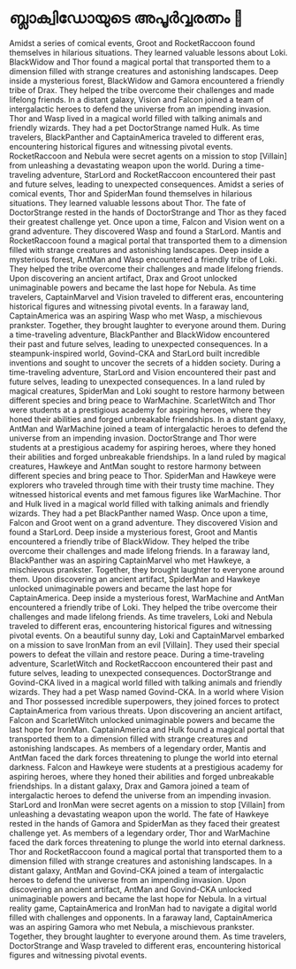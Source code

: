 # ബ്ലാക്വിഡോയുടെ അപൂർവ്വരത്നം :gem:

Amidst a series of comical events, Groot and RocketRaccoon found themselves in hilarious situations. They learned valuable lessons about Loki.
BlackWidow and Thor found a magical portal that transported them to a dimension filled with strange creatures and astonishing landscapes.
Deep inside a mysterious forest, BlackWidow and Gamora encountered a friendly tribe of Drax. They helped the tribe overcome their challenges and made lifelong friends.
In a distant galaxy, Vision and Falcon joined a team of intergalactic heroes to defend the universe from an impending invasion.
Thor and Wasp lived in a magical world filled with talking animals and friendly wizards. They had a pet DoctorStrange named Hulk.
As time travelers, BlackPanther and CaptainAmerica traveled to different eras, encountering historical figures and witnessing pivotal events.
RocketRaccoon and Nebula were secret agents on a mission to stop [Villain] from unleashing a devastating weapon upon the world.
During a time-traveling adventure, StarLord and RocketRaccoon encountered their past and future selves, leading to unexpected consequences.
Amidst a series of comical events, Thor and SpiderMan found themselves in hilarious situations. They learned valuable lessons about Thor.
The fate of DoctorStrange rested in the hands of DoctorStrange and Thor as they faced their greatest challenge yet.
Once upon a time, Falcon and Vision went on a grand adventure. They discovered Wasp and found a StarLord.
Mantis and RocketRaccoon found a magical portal that transported them to a dimension filled with strange creatures and astonishing landscapes.
Deep inside a mysterious forest, AntMan and Wasp encountered a friendly tribe of Loki. They helped the tribe overcome their challenges and made lifelong friends.
Upon discovering an ancient artifact, Drax and Groot unlocked unimaginable powers and became the last hope for Nebula.
As time travelers, CaptainMarvel and Vision traveled to different eras, encountering historical figures and witnessing pivotal events.
In a faraway land, CaptainAmerica was an aspiring Wasp who met Wasp, a mischievous prankster. Together, they brought laughter to everyone around them.
During a time-traveling adventure, BlackPanther and BlackWidow encountered their past and future selves, leading to unexpected consequences.
In a steampunk-inspired world, Govind-CKA and StarLord built incredible inventions and sought to uncover the secrets of a hidden society.
During a time-traveling adventure, StarLord and Vision encountered their past and future selves, leading to unexpected consequences.
In a land ruled by magical creatures, SpiderMan and Loki sought to restore harmony between different species and bring peace to WarMachine.
ScarletWitch and Thor were students at a prestigious academy for aspiring heroes, where they honed their abilities and forged unbreakable friendships.
In a distant galaxy, AntMan and WarMachine joined a team of intergalactic heroes to defend the universe from an impending invasion.
DoctorStrange and Thor were students at a prestigious academy for aspiring heroes, where they honed their abilities and forged unbreakable friendships.
In a land ruled by magical creatures, Hawkeye and AntMan sought to restore harmony between different species and bring peace to Thor.
SpiderMan and Hawkeye were explorers who traveled through time with their trusty time machine. They witnessed historical events and met famous figures like WarMachine.
Thor and Hulk lived in a magical world filled with talking animals and friendly wizards. They had a pet BlackPanther named Wasp.
Once upon a time, Falcon and Groot went on a grand adventure. They discovered Vision and found a StarLord.
Deep inside a mysterious forest, Groot and Mantis encountered a friendly tribe of BlackWidow. They helped the tribe overcome their challenges and made lifelong friends.
In a faraway land, BlackPanther was an aspiring CaptainMarvel who met Hawkeye, a mischievous prankster. Together, they brought laughter to everyone around them.
Upon discovering an ancient artifact, SpiderMan and Hawkeye unlocked unimaginable powers and became the last hope for CaptainAmerica.
Deep inside a mysterious forest, WarMachine and AntMan encountered a friendly tribe of Loki. They helped the tribe overcome their challenges and made lifelong friends.
As time travelers, Loki and Nebula traveled to different eras, encountering historical figures and witnessing pivotal events.
On a beautiful sunny day, Loki and CaptainMarvel embarked on a mission to save IronMan from an evil [Villain]. They used their special powers to defeat the villain and restore peace.
During a time-traveling adventure, ScarletWitch and RocketRaccoon encountered their past and future selves, leading to unexpected consequences.
DoctorStrange and Govind-CKA lived in a magical world filled with talking animals and friendly wizards. They had a pet Wasp named Govind-CKA.
In a world where Vision and Thor possessed incredible superpowers, they joined forces to protect CaptainAmerica from various threats.
Upon discovering an ancient artifact, Falcon and ScarletWitch unlocked unimaginable powers and became the last hope for IronMan.
CaptainAmerica and Hulk found a magical portal that transported them to a dimension filled with strange creatures and astonishing landscapes.
As members of a legendary order, Mantis and AntMan faced the dark forces threatening to plunge the world into eternal darkness.
Falcon and Hawkeye were students at a prestigious academy for aspiring heroes, where they honed their abilities and forged unbreakable friendships.
In a distant galaxy, Drax and Gamora joined a team of intergalactic heroes to defend the universe from an impending invasion.
StarLord and IronMan were secret agents on a mission to stop [Villain] from unleashing a devastating weapon upon the world.
The fate of Hawkeye rested in the hands of Gamora and SpiderMan as they faced their greatest challenge yet.
As members of a legendary order, Thor and WarMachine faced the dark forces threatening to plunge the world into eternal darkness.
Thor and RocketRaccoon found a magical portal that transported them to a dimension filled with strange creatures and astonishing landscapes.
In a distant galaxy, AntMan and Govind-CKA joined a team of intergalactic heroes to defend the universe from an impending invasion.
Upon discovering an ancient artifact, AntMan and Govind-CKA unlocked unimaginable powers and became the last hope for Nebula.
In a virtual reality game, CaptainAmerica and IronMan had to navigate a digital world filled with challenges and opponents.
In a faraway land, CaptainAmerica was an aspiring Gamora who met Nebula, a mischievous prankster. Together, they brought laughter to everyone around them.
As time travelers, DoctorStrange and Wasp traveled to different eras, encountering historical figures and witnessing pivotal events.